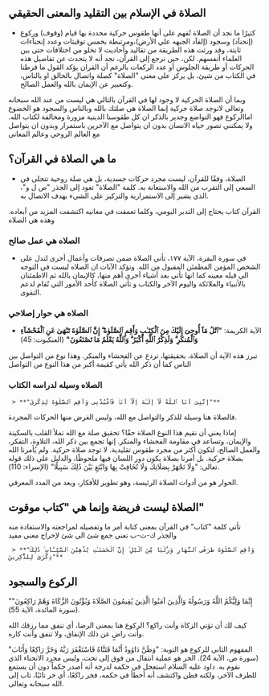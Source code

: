 ## الصلاة في الإسلام بين التقليد والمعنى الحقيقي

- كثيرًا ما نجد أن الصلاة تُفهم على أنها طقوس حركية محددة بها قيام (وقوف) وركوع (إنحنآد) وسجود (إلقآد الجبهه علي الأرض)،ومرتبطة بخمس توقيتات وعدد إنحنآءات ثابتة، وقد ورثت هذه الطريقة من تقاليد وأحاديث لا تخلو من اختلافات حتى بين العلماء أنفسهم. 
لكن، حين نرجع إلى القرآن، نجد أنه لا يتحدث عن تفاصيل هذه الحركات أو طريقة الجلوس أو عدد الركعات بالرغم أن القران يؤكد القول ما فرطنا في الكتاب من شيئ، بل يركز على معنى "الصلاة" كصلة واتصال بالخالق او بالناس، وكتعبير عن الإيمان بالله والعمل الصالح.

وبما أن الصلاة الحركية لا وجود لها في القرآن بالتالي هي ليست من عند الله سبحانه وتعالى 
لاتوجد صلاة حركية إنما الصلاة هى صلتك بالله وبالناس والسجود هو الخضوع اماالركوع فهو التواضع وجدير بالذكر ان كل طقوسنا الدينية مزورة ومخالفة لكتاب الله. ولا يمكنني تصور حياه الانسان بدون ان يتواصل مع الآخرين باستمرار وبدون ان يتواصل مع العالم الروحي وعالم المعاني


## ما هي الصلاة في القرآن؟

- الصلاة، وفقًا للقرآن، ليست مجرد حركات جسدية، بل هي صلة روحية تتجلى في السعي إلى التقرب من الله والاستعانة به. كلمة "الصلاة" تعود إلى الجذر "ص ل و"، الذي يشير إلى الاستمرارية والتركيز على الشيء بهدف الاتصال به.

القرآن  كتاب يحتاج إلى التدبر اليومي، وكلما تعمقت في معانيه اكتشفت المزيد من أبعاده. وهذه هي الصلاه

### الصلاه هي عمل صالح
- في سورة البقرة، الآية ١٧٧، تأتي الصلاة ضمن تصرفات وأعمال أخرى لتدل على الشخص المؤمن المطمئن المقبول من الله. وتؤكد الآيات ان الصلاه ليست في التوجه الي قبله معينه كما انها تأتي بعد أشياء أخرى أهم منها، كالإيمان بالله ثم الاطمئنان بالأنبياء والملائكة واليوم الآخر والكتاب و تأتي الصلاة كأحد الأمور التي تُقام لدعم التقوى.


### الصلاه هي حوار إصلاحي
   - الآية الكريمة: **"ٱتْلُ مَآ أُوحِىَ إِلَيْكَ مِنَ ٱلْكِتَـٰبِ وَأَقِمِ ٱلصَّلَوٰةَ ۖ إِنَّ ٱلصَّلَوٰةَ تَنْهَىٰ عَنِ ٱلْفَحْشَآءِ وَٱلْمُنكَرِ ۗ وَلَذِكْرُ ٱللَّهِ أَكْبَرُ ۗ وَٱللَّهُ يَعْلَمُ مَا تَصْنَعُونَ"** (العنكبوت: 45)

   تبرز هذه الآية أن الصلاة، بحقيقتها، تردع عن الفحشاء والمنكر. وهذا نوع من التواصل بين الناس كما أن ذكر الله يأتي كقيمة أكبر من هذا النوع من التواصل 
### الصلاه وسيله لدراسه الكتاب
  
     > **"إِنَّنِىٓ أَنَا ٱللَّهُ لَآ إِلَـٰهَ إِلَّآ أَنَا۠ فَٱعْبُدْنِى وَأَقِمِ ٱلصَّلَوٰةَ لِذِكْرِىٓ"**

   فالصلاة هنا وسيلة للذكر والتواصل مع الله، وليس الغرض منها الحركات المجردة.
   
إماذا يعني أن نقيم هذا النوع الصلاة حقًا؟ تحقيق صلة مع الله تملأ القلب بالسكينة والإيمان، وتساعد في مقاومة الفحشاء والمنكر. إنها تجمع بين ذكر الله، التلاوة، التفكر، والعمل الصالح، لتكون أكثر من مجرد طقوس تقليدية.
لا توجد صلاة حركية. ولم يُأمرنا الله بصلاة حركية.
بل أمرنا بصلاة يكون دور اللسان فيها ملحوظًا، والدليل على ذلك قوله تعالى:
"وَلَا تَجْهَرْ بِصَلَاتِكَ وَلَا تُخَافِتْ بِهَا وَابْتَغِ بَيْنَ ذَٰلِكَ سَبِيلًا" (الإسراء: 110).

الحوار هو من أدوات الصلاة الرئيسة، وهو تطوير للأفكار، ويعد من المدد المعرفي.


## الصلاة ليست فريضة وإنما هي "كتاب موقوت"

تأتي كلمة "كتاب" في القرآن بمعنى كتابة أمر ما وتفصيله لمراجعته والاستفادة منه والجذر ك-ت-ب تعني جمع شئ الي شئ لإخراج معني مفيد 

     > **"وَأَقِمِ ٱلصَّلَوٰةَ طَرَفَىِ ٱلنَّهَارِ وَزُلَفًۭا مِّنَ ٱلَّيْلِ ۚ إِنَّ ٱلْحَسَنَـٰتِ يُذْهِبْنَ ٱلسَّيِّـَٔاتِ ۚ ذَٰلِكَ ذِكْرَىٰ لِلذَّٰكِرِينَ"**


## الركوع والسجود

 "إِنَّمَا وَلِيُّكُمُ اللَّهُ وَرَسُولُهُ وَالَّذِينَ آمَنُوا الَّذِينَ يُقِيمُونَ الصَّلَاةَ وَيُؤْتُونَ الزَّكَاةَ وَهُمْ رَاكِعُونَ"
(سورة المائدة، الآية 55).

كيف لك أن تؤتي الزكاة وأنت راكع؟
الركوع هنا بمعنى الرضا، أي تنفق مما رزقك الله وأنت راضٍ عن ذلك الإنفاق، ولا تنفق وأنت كاره.

المفهوم الثاني للركوع هو التوبة:
"وَظَنَّ دَاوُودُ أَنْمَا فَتَنَّاهُ فَاسْتَغْفَرَ رَبَّهُ وَخَرَّ رَاكِعًا وَأَنَابَ"
(سورة ص، الآية 24).
الخر هو عملية انتقال من فوق إلى تحت، وليس مجرد الانحناء الذي نقوم به.
داود عليه السلام استعجل في حكمه لدرجة أنه أصدر حكماً دون أن يستمع للطرف الآخر، ولكنه فطن واكتشف أنه أخطأ في حكمه، فخر راكعًا، أي خر تائبًا، تاب إلى الله سبحانه وتعالى.
 
